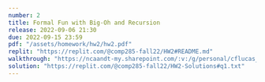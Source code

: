 ```yaml
---
number: 2
title: Formal Fun with Big-Oh and Recursion
release: 2022-09-06 21:30
due: 2022-09-15 23:59
pdf: "/assets/homework/hw2/hw2.pdf"
replit: "https://replit.com/@comp285-fall22/HW2#README.md"
walkthrough: "https://ncaandt-my.sharepoint.com/:v:/g/personal/cflucas_ncat_edu/EcIdeG72lItHtinp1YIS2gsBCeG8sJSVQpGVw9V0_IxRlQ?e=T5F5F7"
solution: "https://replit.com/@comp285-fall22/HW2-Solutions#q1.txt"
---
```

